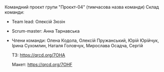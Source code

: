 Командний проєкт групи "Проєкт-04" (тимчасова назва команди) Склад команди:

- Team lead: Олексій Зюзін
- Scrum-master: Анна Тарнавська
- Члени команди: Олена Кодола, Олексій Пружанський, Юрій Юрійчук, Ірина
  Сухомлин, Наталя Головчук, Мирослава Осадча, Сергій

  ТЗ: https://qrcd.org/7OHA

  Макет: https://qrcd.org/7OHF
 
